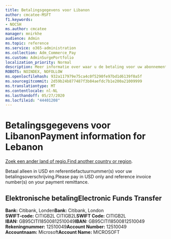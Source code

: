 ```yaml
---
title: Betalingsgegevens voor Libanon
author: cmcatee-MSFT
f1.keywords:
- NOCSH
ms.author: cmcatee
manager: mnirkhe
audience: Admin
ms.topic: reference
ms.service: o365-administration
ms.collection: Adm_Commerce_Pay
ms.custom: AdminSurgePortfolio
localization_priority: Normal
description: Meer informatie over waar u de betaling voor uw abonnement verzenden.
ROBOTS: NOINDEX, NOFOLLOW
ms.openlocfilehash: 932a117979e75ca4c0f5290fe97bd1d6139f0a5f
ms.sourcegitcommit: 2d59b24b877487f3b84aefdc7b1e200a21009999
ms.translationtype: MT
ms.contentlocale: nl-NL
ms.lasthandoff: 05/27/2020
ms.locfileid: "44401208"
---
```

# <a name="payment-information-for-lebanon"></a><span data-ttu-id="05b0f-103">Betalingsgegevens voor Libanon</span><span class="sxs-lookup"><span data-stu-id="05b0f-103">Payment information for Lebanon</span></span>

<span data-ttu-id="05b0f-104">[Zoek een ander land of regio.](../billing-and-payments/pay-for-your-subscription.md)</span><span class="sxs-lookup"><span data-stu-id="05b0f-104">[Find another country or region](../billing-and-payments/pay-for-your-subscription.md).</span></span>

<span data-ttu-id="05b0f-105">Betaal alleen in USD en referentiefactuurnummer(s) voor uw betalingsoverschrijving.</span><span class="sxs-lookup"><span data-stu-id="05b0f-105">Please pay in USD only and reference invoice number(s) on your payment remittance.</span></span>

## <a name="electronic-funds-transfer"></a><span data-ttu-id="05b0f-106">Elektronische betaling</span><span class="sxs-lookup"><span data-stu-id="05b0f-106">Electronic Funds Transfer</span></span>

<span data-ttu-id="05b0f-107">**Bank:** Citibank, Londen</span><span class="sxs-lookup"><span data-stu-id="05b0f-107">**Bank:** Citibank, London</span></span>  
<span data-ttu-id="05b0f-108">**SWIFT-code:** CITIGB2L CITIGB2L</span><span class="sxs-lookup"><span data-stu-id="05b0f-108">**SWIFT Code:** CITIGB2L</span></span>  
<span data-ttu-id="05b0f-109">**IBAN:** GB95CITI18500812510049</span><span class="sxs-lookup"><span data-stu-id="05b0f-109">**IBAN:** GB95CITI18500812510049</span></span>  
<span data-ttu-id="05b0f-110">**Rekeningnummer:** 12510049</span><span class="sxs-lookup"><span data-stu-id="05b0f-110">**Account Number:** 12510049</span></span>  
<span data-ttu-id="05b0f-111">**Accountnaam:** Microsoft</span><span class="sxs-lookup"><span data-stu-id="05b0f-111">**Account Name:** MICROSOFT</span></span> 